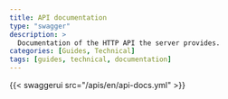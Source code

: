 ```yaml
---
title: API documentation
type: "swagger"
description: >
  Documentation of the HTTP API the server provides.
categories: [Guides, Technical]
tags: [guides, technical, documentation]
---
```


{{< swaggerui src="/apis/en/api-docs.yml" >}}
